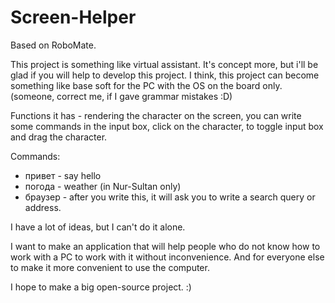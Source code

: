 # Screen-Helper
Based on RoboMate.

This project is something like virtual assistant. It's concept more, but i'll be glad if you will help to develop this project.
I think, this project can become something like base soft for the PC with the OS on the board only. (someone, correct me, if I gave grammar mistakes :D)

Functions it has - rendering the character on the screen, you can write some commands in the input box, click on the character, to toggle input box and drag the character.

Commands:
- привет - say hello
- погода - weather (in Nur-Sultan only)
- браузер - after you write this, it will ask you to write a search query or address.

I have a lot of ideas, but I can't do it alone.

I want to make an application that will help people who do not know how to work with a PC to work with it without inconvenience. And for everyone else to make it more convenient to use the computer.

I hope to make a big open-source project. :)
